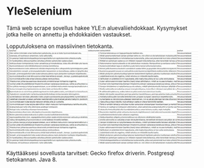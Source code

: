 # YleSelenium

Tämä web scrape sovellus hakee YLE:n aluevaliiehdokkaat. Kysymykset jotka heille on annettu ja ehdokkaiden vastaukset. 

Lopputuloksena on massiivinen tietokanta.
![Screenshot](ylescraperresults.png)

Käyttääksesi sovellusta tarvitset:
Gecko firefox driverin. 
Postgresql tietokannan.
Java 8.

